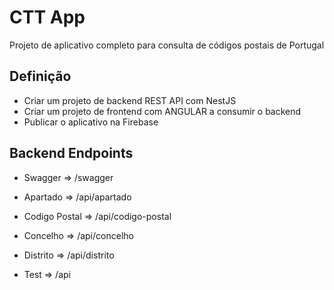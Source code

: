 # CTT App
Projeto de aplicativo completo para consulta de códigos postais de Portugal

## Definição
* Criar um projeto de backend REST API com NestJS
* Criar um projeto de frontend com ANGULAR a consumir o backend
* Publicar o aplicativo na Firebase

## Backend Endpoints
* Swagger       => /swagger

* Apartado      => /api/apartado
* Codigo Postal => /api/codigo-postal
* Concelho      => /api/concelho
* Distrito      => /api/distrito

* Test          => /api

